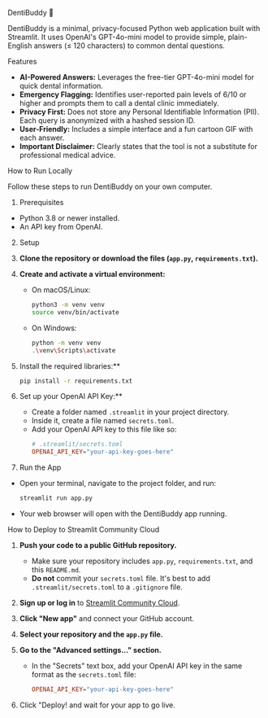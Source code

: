 DentiBuddy 🦷

DentiBuddy is a minimal, privacy-focused Python web application built with Streamlit. It uses OpenAI's GPT-4o-mini model to provide simple, plain-English answers (≤ 120 characters) to common dental questions.

 Features

-   **AI-Powered Answers:** Leverages the free-tier GPT-4o-mini model for quick dental information.
-   **Emergency Flagging:** Identifies user-reported pain levels of 6/10 or higher and prompts them to call a dental clinic immediately.
-   **Privacy First:** Does not store any Personal Identifiable Information (PII). Each query is anonymized with a hashed session ID.
-   **User-Friendly:** Includes a simple interface and a fun cartoon GIF with each answer.
-   **Important Disclaimer:** Clearly states that the tool is not a substitute for professional medical advice.

 How to Run Locally

Follow these steps to run DentiBuddy on your own computer.

 1. Prerequisites

-   Python 3.8 or newer installed.
-   An API key from OpenAI.

 2. Setup

1.  **Clone the repository or download the files (`app.py`, `requirements.txt`).**

2.  **Create and activate a virtual environment:**
    -   On macOS/Linux:
        ```bash
        python3 -m venv venv
        source venv/bin/activate
        ```
    -   On Windows:
        ```bash
        python -m venv venv
        .\venv\Scripts\activate
        ```

3.  Install the required libraries:**
    ```bash
    pip install -r requirements.txt
    ```

4.  Set up your OpenAI API Key:**
    -   Create a folder named `.streamlit` in your project directory.
    -   Inside it, create a file named `secrets.toml`.
    -   Add your OpenAI API key to this file like so:
        ```toml
        # .streamlit/secrets.toml
        OPENAI_API_KEY="your-api-key-goes-here"
        ```

 3. Run the App

-   Open your terminal, navigate to the project folder, and run:
    ```bash
    streamlit run app.py
    ```
-   Your web browser will open with the DentiBuddy app running.

 How to Deploy to Streamlit Community Cloud

1.  **Push your code to a public GitHub repository.**
    -   Make sure your repository includes `app.py`, `requirements.txt`, and this `README.md`.
    -   **Do not** commit your `secrets.toml` file. It's best to add `.streamlit/secrets.toml` to a `.gitignore` file.

2.  **Sign up or log in** to [Streamlit Community Cloud](https://share.streamlit.io/).

3.  **Click "New app"** and connect your GitHub account.

4.  **Select your repository and the `app.py` file.**

5.  **Go to the "Advanced settings..." section.**
    -   In the "Secrets" text box, add your OpenAI API key in the same format as the `secrets.toml` file:
        ```toml
        OPENAI_API_KEY="your-api-key-goes-here"
        ```

6.  Click "Deploy! and wait for your app to go live.
